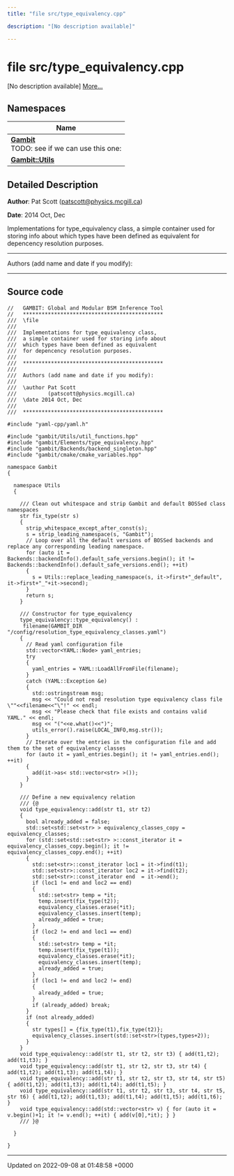 ```yaml
---
title: "file src/type_equivalency.cpp"

description: "[No description available]"

---
```


# file src/type_equivalency.cpp

[No description available] [More...](#detailed-description)

## Namespaces

| Name           |
| -------------- |
| **[Gambit](/documentation/code/namespaces/namespacegambit/)** <br>TODO: see if we can use this one:  |
| **[Gambit::Utils](/documentation/code/namespaces/namespacegambit_1_1utils/)**  |

## Detailed Description


**Author**: Pat Scott ([patscott@physics.mcgill.ca](mailto:patscott@physics.mcgill.ca)) 

**Date**: 2014 Oct, Dec

Implementations for type_equivalency class, a simple container used for storing info about which types have been defined as equivalent for depencency resolution purposes.



------------------

Authors (add name and date if you modify):



------------------




## Source code

```
//   GAMBIT: Global and Modular BSM Inference Tool
//   *********************************************
///  \file
///
///  Implementations for type_equivalency class,
///  a simple container used for storing info about
///  which types have been defined as equivalent
///  for depencency resolution purposes.
///
///  *********************************************
///
///  Authors (add name and date if you modify):
///
///  \author Pat Scott
///          (patscott@physics.mcgill.ca)
///  \date 2014 Oct, Dec
///
///  *********************************************

#include "yaml-cpp/yaml.h"

#include "gambit/Utils/util_functions.hpp"
#include "gambit/Elements/type_equivalency.hpp"
#include "gambit/Backends/backend_singleton.hpp"
#include "gambit/cmake/cmake_variables.hpp"

namespace Gambit
{

  namespace Utils
  {

    /// Clean out whitespace and strip Gambit and default BOSSed class namespaces
    str fix_type(str s)
    {
      strip_whitespace_except_after_const(s);
      s = strip_leading_namespace(s, "Gambit");
      // Loop over all the default versions of BOSSed backends and replace any corresponding leading namespace.
      for (auto it = Backends::backendInfo().default_safe_versions.begin(); it != Backends::backendInfo().default_safe_versions.end(); ++it)
      {
        s = Utils::replace_leading_namespace(s, it->first+"_default", it->first+"_"+it->second);
      }
      return s;
    }

    /// Constructor for type_equivalency
    type_equivalency::type_equivalency() :
     filename(GAMBIT_DIR "/config/resolution_type_equivalency_classes.yaml")
    {
      // Read yaml configuration file
      std::vector<YAML::Node> yaml_entries;
      try
      {
        yaml_entries = YAML::LoadAllFromFile(filename);
      }
      catch (YAML::Exception &e)
      {
        std::ostringstream msg;
        msg << "Could not read resolution type equivalency class file \""<<filename<<"\"!" << endl;
        msg << "Please check that file exists and contains valid YAML." << endl;
        msg << "("<<e.what()<<")";
        utils_error().raise(LOCAL_INFO,msg.str());
      }
      // Iterate over the entries in the configuration file and add them to the set of equivalency classes
      for (auto it = yaml_entries.begin(); it != yaml_entries.end(); ++it)
      {
        add(it->as< std::vector<str> >());
      }
    }

    /// Define a new equivalency relation
    /// {@
    void type_equivalency::add(str t1, str t2)
    {
      bool already_added = false;
      std::set<std::set<str> > equivalency_classes_copy = equivalency_classes;
      for (std::set<std::set<str> >::const_iterator it = equivalency_classes_copy.begin(); it != equivalency_classes_copy.end(); ++it)
      {
        std::set<str>::const_iterator loc1 = it->find(t1);
        std::set<str>::const_iterator loc2 = it->find(t2);
        std::set<str>::const_iterator end  = it->end();
        if (loc1 != end and loc2 == end)
        {
          std::set<str> temp = *it;
          temp.insert(fix_type(t2));
          equivalency_classes.erase(*it);
          equivalency_classes.insert(temp);
          already_added = true;
        }
        if (loc2 != end and loc1 == end)
        {
          std::set<str> temp = *it;
          temp.insert(fix_type(t1));
          equivalency_classes.erase(*it);
          equivalency_classes.insert(temp);
          already_added = true;
        }
        if (loc1 != end and loc2 != end)
        {
          already_added = true;
        }
        if (already_added) break;
      }
      if (not already_added)
      {
        str types[] = {fix_type(t1),fix_type(t2)};
        equivalency_classes.insert(std::set<str>(types,types+2));
      }
    }
    void type_equivalency::add(str t1, str t2, str t3) { add(t1,t2); add(t1,t3); }
    void type_equivalency::add(str t1, str t2, str t3, str t4) { add(t1,t2); add(t1,t3); add(t1,t4); }
    void type_equivalency::add(str t1, str t2, str t3, str t4, str t5) { add(t1,t2); add(t1,t3); add(t1,t4); add(t1,t5); }
    void type_equivalency::add(str t1, str t2, str t3, str t4, str t5, str t6) { add(t1,t2); add(t1,t3); add(t1,t4); add(t1,t5); add(t1,t6); }
    void type_equivalency::add(std::vector<str> v) { for (auto it = v.begin()+1; it != v.end(); ++it) { add(v[0],*it); } }
    /// }@

  }

}
```


-------------------------------

Updated on 2022-09-08 at 01:48:58 +0000
